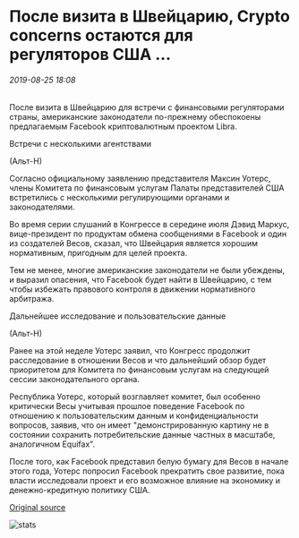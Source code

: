 # После визита в Швейцарию, Crypto concerns остаются для регуляторов США ...

###### 2019-08-25 18:08

После визита в Швейцарию для встречи с финансовыми регуляторами страны, американские законодатели по-прежнему обеспокоены предлагаемым Facebook криптовалютным проектом Libra.

Встречи с несколькими агентствами

(Альт-Н)

Согласно официальному заявлению представителя Максин Уотерс, члены Комитета по финансовым услугам Палаты представителей США встретились с несколькими регулирующими органами и законодателями.

Во время серии слушаний в Конгрессе в середине июля Дэвид Маркус, вице-президент по продуктам обмена сообщениями в Facebook и один из создателей Весов, сказал, что Швейцария является хорошим нормативным, пригодным для целей проекта.

Тем не менее, многие американские законодатели не были убеждены, и выразил опасения, что Facebook будет найти в Швейцарию, с тем чтобы избежать правового контроля в движении нормативного арбитража.

Дальнейшее исследование и пользовательские данные

(Альт-Н)

Ранее на этой неделе Уотерс заявил, что Конгресс продолжит расследование в отношении Весов и что дальнейший обзор будет приоритетом для Комитета по финансовым услугам на следующей сессии законодательного органа.

Республика Уотерс, который возглавляет комитет, был особенно критически Весы учитывая прошлое поведение Facebook по отношению к пользовательским данным и конфиденциальности вопросов, заявив, что он имеет "демонстрированную картину не в состоянии сохранить потребительские данные частных в масштабе, аналогичном Equifax".

После того, как Facebook представил белую бумагу для Весов в начале этого года, Уотерс попросил Facebook прекратить свое развитие, пока власти исследовали проект и его возможное влияние на экономику и денежно-кредитную политику США.

[Original source](https://cointelegraph.com/news/after-switzerland-visit-crypto-concerns-remain-for-us-regulators)

![stats](https://c.statcounter.com/11760860/0/a89fa40b/1/ "stats")